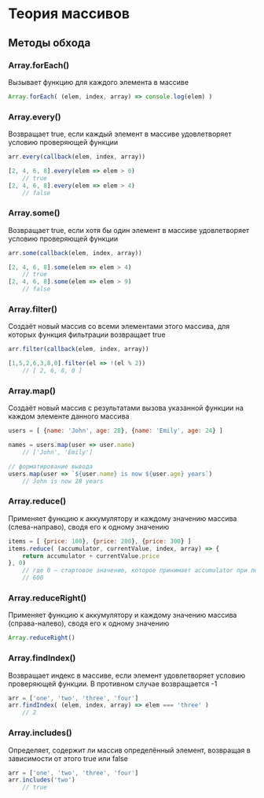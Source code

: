 # Теория массивов



## Методы обхода
### Array.forEach()
Вызывает функцию для каждого элемента в массиве
``` javascript
Array.forEach( (elem, index, array) => console.log(elem) )
```



### Array.every()
Возвращает true, если каждый элемент в массиве удовлетворяет условию проверяющей функции
``` javascript
arr.every(callback(elem, index, array))

[2, 4, 6, 8].every(elem => elem > 0)
    // true
[2, 4, 6, 8].every(elem => elem > 4)
    // false
```



### Array.some()
Возвращает true, если хотя бы один элемент в массиве удовлетворяет условию проверяющей функции
``` javascript
arr.some(callback(elem, index, array))

[2, 4, 6, 8].some(elem => elem > 4)
    // true
[2, 4, 6, 8].some(elem => elem > 9)
    // false
```



### Array.filter()
Создаёт новый массив со всеми элементами этого массива, для которых функция фильтрации возвращает true
``` javascript
arr.filter(callback(elem, index, array))

[1,5,2,6,3,8,0].filter(el => !(el % 2))
    // [ 2, 6, 8, 0 ]
```



### Array.map()
Создаёт новый массив с результатами вызова указанной функции на каждом элементе данного массива
``` javascript
users = [ {name: 'John', age: 28}, {name: 'Emily', age: 24} ]

names = users.map(user => user.name)
    // ['John', 'Emily']

// форматирование вывода
users.map(user => `${user.name} is now ${user.age} years`)
    // John is now 28 years
```



### Array.reduce()
Применяет функцию к аккумулятору и каждому значению массива (слева-направо), сводя его к одному значению
``` javascript
items = [ {price: 100}, {price: 200}, {price: 300} ]
items.reduce( (accumulator, currentValue, index, array) => {
    return accumulator + currentValue.price
}, 0)
    // где 0 — стартовое значение, которое принимает accumulator при первой итерации
    // 600
```



### Array.reduceRight()
Применяет функцию к аккумулятору и каждому значению массива (справа-налево), сводя его к одному значению
``` javascript
Array.reduceRight()
```



### Array.findIndex()
Возвращает индекс в массиве, если элемент удовлетворяет условию проверяющей функции. В противном случае возвращается -1
``` javascript
arr = ['one', 'two', 'three', 'four']
arr.findIndex( (elem, index, array) => elem === 'three' )
    // 2
```



### Array.includes()
Определяет, содержит ли массив определённый элемент, возвращая в зависимости от этого true или false
``` javascript
arr = ['one', 'two', 'three', 'four']
arr.includes('two')
    // true
```




``` javascript
```